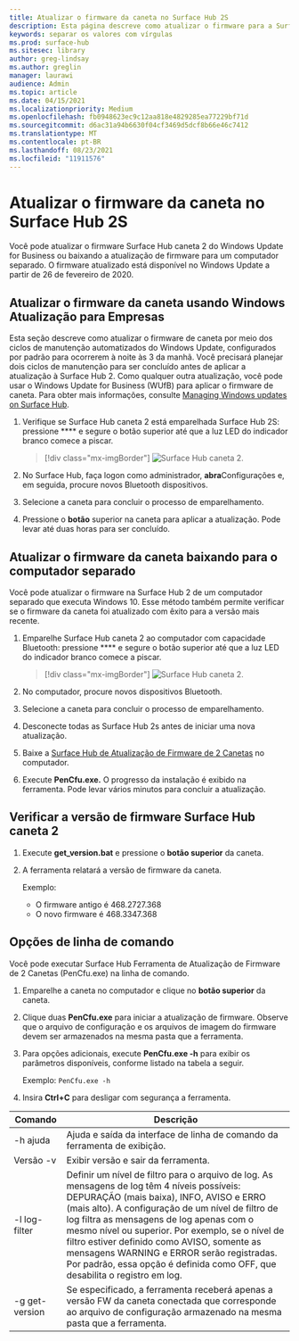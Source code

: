 ```yaml
---
title: Atualizar o firmware da caneta no Surface Hub 2S
description: Esta página descreve como atualizar o firmware para a Surface Hub 2.
keywords: separar os valores com vírgulas
ms.prod: surface-hub
ms.sitesec: library
author: greg-lindsay
ms.author: greglin
manager: laurawi
audience: Admin
ms.topic: article
ms.date: 04/15/2021
ms.localizationpriority: Medium
ms.openlocfilehash: fb0948623ec9c12aa818e4829285ea77229bf71d
ms.sourcegitcommit: d6ac31a94b6630f04cf3469d5dcf8b66e46c7412
ms.translationtype: MT
ms.contentlocale: pt-BR
ms.lasthandoff: 08/23/2021
ms.locfileid: "11911576"
---
```

# <a name="update-pen-firmware-on-surface-hub-2s"></a>Atualizar o firmware da caneta no Surface Hub 2S

Você pode atualizar o firmware Surface Hub caneta 2 do Windows Update for Business ou baixando a atualização de firmware para um computador separado. O firmware atualizado está disponível no Windows Update a partir de 26 de fevereiro de 2020. 

## <a name="update-pen-firmware-using-windows-update-for-business"></a>Atualizar o firmware da caneta usando Windows Atualização para Empresas

Esta seção descreve como atualizar o firmware de caneta por meio dos ciclos de manutenção automatizados do Windows Update, configurados por padrão para ocorrerem à noite às 3 da manhã. Você precisará planejar dois ciclos de manutenção para ser concluído antes de aplicar a atualização à Surface Hub 2. Como qualquer outra atualização, você pode usar o Windows Update for Business (WUfB) para aplicar o firmware de caneta. Para obter mais informações, consulte [Managing Windows updates on Surface Hub](manage-windows-updates-for-surface-hub.md).

1. Verifique se Surface Hub caneta 2 está emparelhada Surface Hub 2S: pressione **** e segure o botão superior até que a luz LED do indicador branco comece a piscar.

    > [!div class="mx-imgBorder"]
    > ![Surface Hub caneta 2.](images/sh2-pen-1.png)

2. No Surface Hub, faça logon como administrador, **abra**Configurações e, em seguida, procure novos Bluetooth dispositivos.

3. Selecione a caneta para concluir o processo de emparelhamento.

4. Pressione o **botão** superior na caneta para aplicar a atualização. Pode levar até duas horas para ser concluído.

## <a name="update-pen-firmware-by-downloading-to-separate-pc"></a>Atualizar o firmware da caneta baixando para o computador separado

Você pode atualizar o firmware na Surface Hub 2 de um computador separado que executa Windows 10. Esse método também permite verificar se o firmware da caneta foi atualizado com êxito para a versão mais recente.

1. Emparelhe Surface Hub caneta 2 ao computador com capacidade Bluetooth: pressione **** e segure o botão superior até que a luz LED do indicador branco comece a piscar.

    > [!div class="mx-imgBorder"]
    > ![Surface Hub caneta 2.](images/sh2-pen-1.png)

2. No computador, procure novos dispositivos Bluetooth.

3. Selecione a caneta para concluir o processo de emparelhamento.

4. Desconecte todas as Surface Hub 2s antes de iniciar uma nova atualização.

5. Baixe a [Surface Hub de Atualização de Firmware de 2 Canetas](https://download.microsoft.com/download/8/3/F/83FD5089-D14E-42E3-AF7C-6FC36F80D347/Pen_Firmware_Tool.zip) no computador.

6. Execute **PenCfu.exe.** O progresso da instalação é exibido na ferramenta. Pode levar vários minutos para concluir a atualização. 


## <a name="check-firmware-version-of-surface-hub-2-pen"></a>Verificar a versão de firmware Surface Hub caneta 2

1. Execute **get_version.bat** e pressione o **botão superior** da caneta.

2. A ferramenta relatará a versão de firmware da caneta. 

   Exemplo:
    - O firmware antigo é 468.2727.368
    - O novo firmware é 468.3347.368

## <a name="command-line-options"></a>Opções de linha de comando

Você pode executar Surface Hub Ferramenta de Atualização de Firmware de 2 Canetas (PenCfu.exe) na linha de comando.

1. Emparelhe a caneta no computador e clique no **botão superior** da caneta.

2. Clique duas **PenCfu.exe** para iniciar a atualização de firmware. Observe que o arquivo de configuração e os arquivos de imagem do firmware devem ser armazenados na mesma pasta que a ferramenta.

3. Para opções adicionais, execute **PenCfu.exe -h** para exibir os parâmetros disponíveis, conforme listado na tabela a seguir.  

   Exemplo: `PenCfu.exe -h`

4. Insira **Ctrl+C** para desligar com segurança a ferramenta.


| Comando | Descrição |
| -------------- |---------------------------- |
| -h ajuda        | Ajuda e saída da interface de linha de comando da ferramenta de exibição. |
| Versão -v     | Exibir versão e sair da ferramenta. |
| -l log-filter  | Definir um nível de filtro para o arquivo de log. As mensagens de log têm 4 níveis possíveis: DEPURAÇÃO (mais baixa), INFO, AVISO e ERRO (mais alto). A configuração de um nível de filtro de log filtra as mensagens de log apenas com o mesmo nível ou superior. Por exemplo, se o nível de filtro estiver definido como AVISO, somente as mensagens WARNING e ERROR serão registradas. Por padrão, essa opção é definida como OFF, que desabilita o registro em log. |
| -g get-version | Se especificado, a ferramenta receberá apenas a versão FW da caneta conectada que corresponde ao arquivo de configuração armazenado na mesma pasta que a ferramenta.  |

